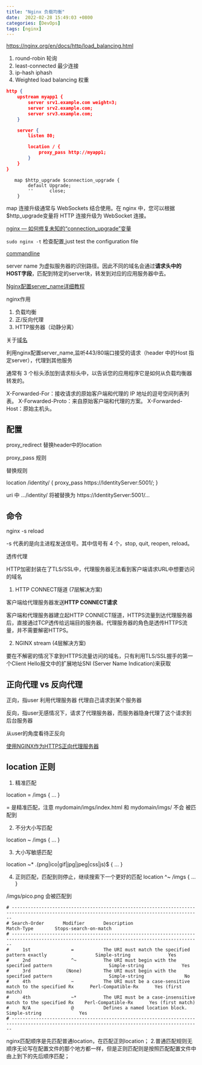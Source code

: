 ```yaml
---
title: "Nginx 负载均衡"
date:  2022-02-28 15:49:03 +0800
categories: [DevOps]
tags: [nginx]
---
```


https://nginx.org/en/docs/http/load_balancing.html

1. round-robin 轮询
2. least-connected 最少连接
3. ip-hash iphash
4. Weighted load balancing 权重
```json
http {
    upstream myapp1 {
        server srv1.example.com weight=3;
        server srv2.example.com;
        server srv3.example.com;
    }

    server {
        listen 80;

        location / {
            proxy_pass http://myapp1;
        }
    }
}
```

```nginx
   map $http_upgrade $connection_upgrade {
        default Upgrade;
        ''      close;
    }
```

map 连接升级通常与 WebSockets 结合使用。在 nginx 中，您可以根据$http_upgrade变量将 HTTP 连接升级为 WebSocket 连接。

[nginx — 如何修复未知的“connection_upgrade”变量](https://futurestud.io/tutorials/nginx-how-to-fix-unknown-connection_upgrade-variable)


`sudo nginx -t` 检查配置,just test the configuration file

[commandline](https://www.nginx.com/resources/wiki/start/topics/tutorials/commandline/)


server name 为虚拟服务器的识别路径。因此不同的域名会通过**请求头中的HOST字段**，匹配到特定的server块，转发到对应的应用服务器中去。

[Nginx配置server_name详细教程](http://www.itheima.com/news/20210723/162833.html)

nginx作用

1. 负载均衡
2. 正/反向代理
3. HTTP服务器（动静分离）


关于[域名](https://help.aliyun.com/document_detail/69634.html?spm=5176.22414175.sslink.7.686a2e5byV0uKy)

利用nginx配置server_name,监听443/80端口接受的请求（header 中的Host 指定server），代理到其他服务


通常有 3 个标头添加到请求标头中，以告诉您的应用程序它是如何从负载均衡器转发的。

X-Forwarded-For：接收请求的原始客户端和代理的 IP 地址的逗号空间列表列表。
X-Forwarded-Proto：来自原始客户端和代理的方案。
X-Forwarded-Host：原始主机头。


## 配置

proxy_redirect  替换header中的location

proxy_pass 规则

替换规则

location /identity/ {
  proxy_pass https://IdentityServer:5001/;
}

uri 中 .../identity/ 将被替换为 https://IdentityServer:5001/...

## 命令

nginx -s reload

-s 代表的是向主进程发送信号。其中信号有 4 个，stop, quit, reopen, reload。

透传代理

HTTP加密封装在了TLS/SSL中，代理服务器无法看到客户端请求URL中想要访问的域名

1. HTTP CONNECT隧道 (7层解决方案)

客户端给代理服务器发送**HTTP CONNECT请求**

客户端和代理服务器建立起HTTP CONNECT隧道，HTTPS流量到达代理服务器后，直接通过TCP透传给远端目的服务器。代理服务器的角色是透传HTTPS流量，并不需要解密HTTPS。

2. NGINX stream (4层解决方案)

要在不解密的情况下拿到HTTPS流量访问的域名，只有利用TLS/SSL握手的第一个Client Hello报文中的扩展地址SNI (Server Name Indication)来获取



## 正向代理 vs 反向代理

正向，指user 利用代理服务器 代理自己请求到某个服务器

反向，指user无感情况下，请求了代理服务器，而服务器隐身代理了这个请求到后台服务器

从user的角度看待正反向


[使用NGINX作为HTTPS正向代理服务器](https://zhuanlan.zhihu.com/p/70459013)


## location 正则

1. 精准匹配

location = /imgs {
    ...
}

= 是精准匹配，注意 mydomain/imgs/index.html 和 mydomain/imgs/ 不会 被匹配到

2. 不分大小写匹配

location ~ /imgs {
    ...
}

3. 大小写敏感匹配

location ~* .(png|ico|gif|jpg|jpeg|css|js)$ {
    ...
}

4. 正则匹配，匹配到则停止，继续搜索下一个更好的匹配
location ^~ /imgs {
   ...
}

/imgs/pico.png 会被匹配到


```plaintext
# --------------------------------------------------------------------------------------------------------------------------------------------
# Search-Order       Modifier       Description                                                        Match-Type        Stops-search-on-match
# --------------------------------------------------------------------------------------------------------------------------------------------
#     1st               =           The URI must match the specified pattern exactly                  Simple-string              Yes
#     2nd               ^~          The URI must begin with the specified pattern                     Simple-string              Yes
#     3rd             (None)        The URI must begin with the specified pattern                     Simple-string               No
#     4th               ~           The URI must be a case-sensitive match to the specified Rx      Perl-Compatible-Rx      Yes (first match)
#     4th               ~*          The URI must be a case-insensitive match to the specified Rx    Perl-Compatible-Rx      Yes (first match)
#     N/A               @           Defines a named location block.                                   Simple-string              Yes
# --------------------------------------------------------------------------------------------------------------------------------------------

```


nginx匹配顺序是先匹配普通location，在匹配正则location； 2.普通匹配规则无顺序无论写在配置文件的那个地方都一样，但是正则匹配则是按照匹配配置文件中由上到下的先后顺序匹配；
